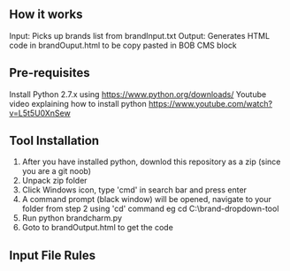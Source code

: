 ## How it works

Input: Picks up brands list from brandInput.txt
Output: Generates HTML code in brandOuput.html to be copy pasted in BOB CMS block

## Pre-requisites
Install Python 2.7.x using https://www.python.org/downloads/
Youtube video explaining how to install python https://www.youtube.com/watch?v=L5t5U0XnSew

## Tool Installation
1.  After you have installed python, downlod this repository as a zip (since you are a git noob)
2.  Unpack zip folder 
3.  Click Windows icon, type 'cmd' in search bar and press enter
4.  A command prompt (black window) will be opened, navigate to your folder from step 2 using 'cd' command
    eg cd C:\brand-dropdown-tool
5.  Run python brandcharm.py
6.  Goto to brandOutput.html to get the code

## Input File Rules
 
